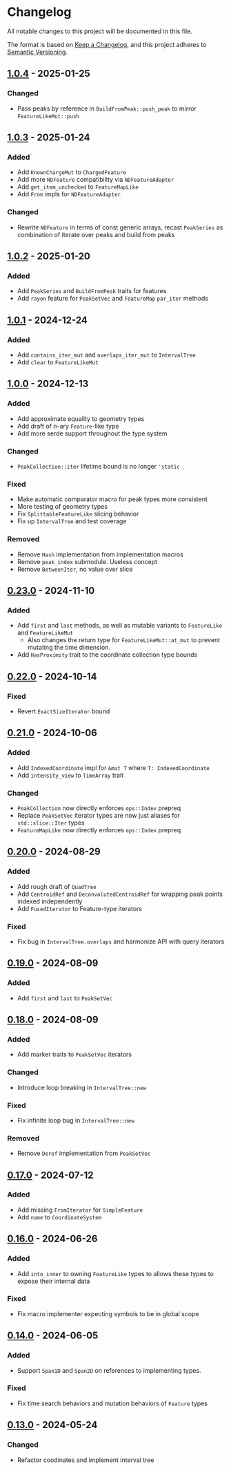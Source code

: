 # Changelog

All notable changes to this project will be documented in this file.

The format is based on [Keep a Changelog](https://keepachangelog.com/en/1.0.0/),
and this project adheres to [Semantic Versioning](https://semver.org/spec/v2.0.0.html).

## [1.0.4] - 2025-01-25

### Changed

- Pass peaks by reference in `BuildFromPeak::push_peak` to mirror `FeatureLikeMut::push`

## [1.0.3] - 2025-01-24

### Added

- Add `KnownChargeMut` to `ChargedFeature`
- Add more `NDFeature` compatibility via `NDFeatureAdapter`
- Add `get_item_unchecked` to `FeatureMapLike`
- Add `From` impls for `NDFeatureAdapter`

### Changed

- Rewrite `NDFeature` in terms of const generic arrays, recast `PeakSeries` as combination of iterate over peaks and build from peaks

## [1.0.2] - 2025-01-20

### Added

- Add `PeakSeries` and `BuildFromPeak` traits for features
- Add `rayon` feature for `PeakSetVec` and `FeatureMap` `par_iter` methods

## [1.0.1] - 2024-12-24

### Added

- Add `contains_iter_mut` and `overlaps_iter_mut` to `IntervalTree`
- Add `clear` to `FeatureLikeMut`

## [1.0.0] - 2024-12-13

### Added

- Add approximate equality to geometry types
- Add draft of *n*-ary `Feature`-like type
- Add more serde support throughout the type system

### Changed

- `PeakCollection::iter` lifetime bound is no longer `'static`

### Fixed

- Make automatic comparator macro for peak types more consistent
- More testing of geometry types
- Fix `SplittableFeatureLike` slicing behavior
- Fix up `IntervalTree` and test coverage

### Removed

- Remove `Hash` implementation from implementation macros
- Remove `peak_index` submodule. Useless concept
- Remove `BetweenIter`, no value over slice

## [0.23.0] - 2024-11-10

### Added

- Add `first` and `last` methods, as well as mutable variants to `FeatureLike` and `FeatureLikeMut`
	- Also changes the return type for `FeatureLikeMut::at_mut` to
	  prevent mutating the time dimension.
- Add `HasProximity` trait to the coordinate collection type bounds

## [0.22.0] - 2024-10-14

### Fixed

- Revert `ExactSizeIterator` bound

## [0.21.0] - 2024-10-06

### Added

- Add `IndexedCoordinate` impl for `&mut T` where `T: IndexedCoordinate`
- Add `intensity_view` to `TimeArray` trait

### Changed

- `PeakCollection` now directly enforces `ops::Index` prepreq
- Replace `PeakSetVec` iterator types are now just aliases for `std::slice::Iter` types
- `FeatureMapLike` now directly enforces `ops::Index` prepreq

## [0.20.0] - 2024-08-29

### Added

- Add rough draft of `QuadTree`
- Add `CentroidRef` and `DeconvolutedCentroidRef` for wrapping peak points indexed independently
- Add `FusedIterator` to Feature-type iterators

### Fixed

- Fix bug in `IntervalTree.overlaps` and harmonize API with query iterators

## [0.19.0] - 2024-08-09

### Added

- Add `first` and `last` to `PeakSetVec`

## [0.18.0] - 2024-08-09

### Added

- Add marker traits to `PeakSetVec` iterators

### Changed

- Introduce loop breaking in `IntervalTree::new`

### Fixed

- Fix infinite loop bug in `IntervalTree::new`

### Removed

- Remove `Deref` implementation from `PeakSetVec`

## [0.17.0] - 2024-07-12

### Added

- Add missing `FromIterator` for `SimpleFeature`
- Add `name` to `CoordinateSystem`

## [0.16.0] - 2024-06-26

### Added

- Add `into_inner` to owning `FeatureLike` types to allows these types to expose their internal data

### Fixed

- Fix macro implementer expecting symbols to be in global scope

## [0.14.0] - 2024-06-05

### Added

- Support `Span1D` and `Span2D` on references to implementing types.

### Fixed

- Fix time search behaviors and mutation behaviors of `Feature` types

## [0.13.0] - 2024-05-24

### Changed

- Refactor coodinates and implement interval tree

[1.0.4]: https://github.com/mobiusklein/mzpeaks/compare/v1.0.3..v1.0.4
[1.0.3]: https://github.com/mobiusklein/mzpeaks/compare/v1.0.2..v1.0.3
[1.0.2]: https://github.com/mobiusklein/mzpeaks/compare/v1.0.1..v1.0.2
[1.0.1]: https://github.com/mobiusklein/mzpeaks/compare/v1.0.0..v1.0.1
[1.0.0]: https://github.com/mobiusklein/mzpeaks/compare/v0.23.0..v1.0.0
[0.23.0]: https://github.com/mobiusklein/mzpeaks/compare/v0.22.0..v0.23.0
[0.22.0]: https://github.com/mobiusklein/mzpeaks/compare/v0.21.0..v0.22.0
[0.21.0]: https://github.com/mobiusklein/mzpeaks/compare/v0.20.0..v0.21.0
[0.20.0]: https://github.com/mobiusklein/mzpeaks/compare/v0.19.0..v0.20.0
[0.19.0]: https://github.com/mobiusklein/mzpeaks/compare/v0.18.0..v0.19.0
[0.18.0]: https://github.com/mobiusklein/mzpeaks/compare/v0.17.0..v0.18.0
[0.17.0]: https://github.com/mobiusklein/mzpeaks/compare/v0.16.0..v0.17.0
[0.16.0]: https://github.com/mobiusklein/mzpeaks/compare/v0.15.0..v0.16.0
[0.14.0]: https://github.com/mobiusklein/mzpeaks/compare/v0.13.0..v0.14.0
[0.13.0]: https://github.com/mobiusklein/mzpeaks/compare/v0.12.0..v0.13.0

<!-- generated by git-cliff -->
